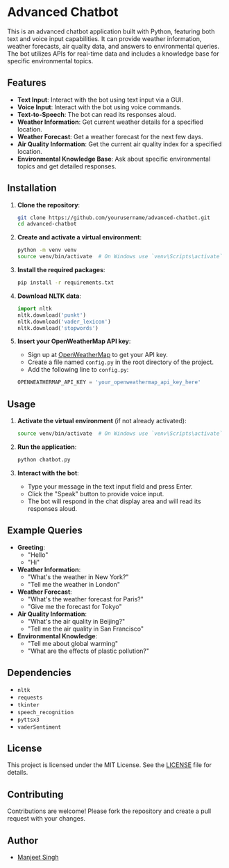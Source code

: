 # Advanced Chatbot

This is an advanced chatbot application built with Python, featuring both text and voice input capabilities. It can provide weather information, weather forecasts, air quality data, and answers to environmental queries. The bot utilizes APIs for real-time data and includes a knowledge base for specific environmental topics.

## Features

- **Text Input**: Interact with the bot using text input via a GUI.
- **Voice Input**: Interact with the bot using voice commands.
- **Text-to-Speech**: The bot can read its responses aloud.
- **Weather Information**: Get current weather details for a specified location.
- **Weather Forecast**: Get a weather forecast for the next few days.
- **Air Quality Information**: Get the current air quality index for a specified location.
- **Environmental Knowledge Base**: Ask about specific environmental topics and get detailed responses.

## Installation

1. **Clone the repository**:
    ```bash
    git clone https://github.com/yourusername/advanced-chatbot.git
    cd advanced-chatbot
    ```

2. **Create and activate a virtual environment**:
    ```bash
    python -m venv venv
    source venv/bin/activate  # On Windows use `venv\Scripts\activate`
    ```

3. **Install the required packages**:
    ```bash
    pip install -r requirements.txt
    ```

4. **Download NLTK data**:
    ```python
    import nltk
    nltk.download('punkt')
    nltk.download('vader_lexicon')
    nltk.download('stopwords')
    ```

5. **Insert your OpenWeatherMap API key**:
    - Sign up at [OpenWeatherMap](https://home.openweathermap.org/users/sign_up) to get your API key.
    - Create a file named `config.py` in the root directory of the project.
    - Add the following line to `config.py`:
    ```python
    OPENWEATHERMAP_API_KEY = 'your_openweathermap_api_key_here'
    ```

## Usage

1. **Activate the virtual environment** (if not already activated):
    ```bash
    source venv/bin/activate  # On Windows use `venv\Scripts\activate`
    ```

2. **Run the application**:
    ```bash
    python chatbot.py
    ```

3. **Interact with the bot**:
    - Type your message in the text input field and press Enter.
    - Click the "Speak" button to provide voice input.
    - The bot will respond in the chat display area and will read its responses aloud.

## Example Queries

- **Greeting**:
    - "Hello"
    - "Hi"
- **Weather Information**:
    - "What's the weather in New York?"
    - "Tell me the weather in London"
- **Weather Forecast**:
    - "What's the weather forecast for Paris?"
    - "Give me the forecast for Tokyo"
- **Air Quality Information**:
    - "What's the air quality in Beijing?"
    - "Tell me the air quality in San Francisco"
- **Environmental Knowledge**:
    - "Tell me about global warming"
    - "What are the effects of plastic pollution?"

## Dependencies

- `nltk`
- `requests`
- `tkinter`
- `speech_recognition`
- `pyttsx3`
- `vaderSentiment`

## License

This project is licensed under the MIT License. See the [LICENSE](LICENSE) file for details.

## Contributing

Contributions are welcome! Please fork the repository and create a pull request with your changes.

## Author

- [Manjeet Singh](https://github.com/manjeet34)
